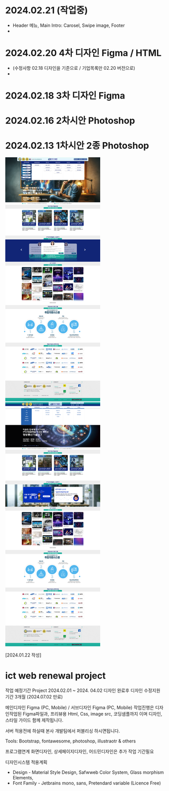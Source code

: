 # 2024.02.21 (작업중) 
- Header 메뉴, Main Intro: Carosel, Swipe image, Footer
- 
# 2024.02.20 4차 디자인 Figma / HTML
- (수정사항 02.18 디자인을 기준으로 / 기업목록만 02.20 버전으로)
- 
# 2024.02.18 3차 디자인 Figma

# 2024.02.16 2차시안 Photoshop

# 2024.02.13 1차시안 2종 Photoshop 
<img src="https://github.com/pixelani/ict/blob/main/www_20240213/design_a_full.png" width="300px"> <img src="https://github.com/pixelani/ict/blob/main/www_20240213/design_b_full.png" width="300px"> 





[2024.01.22 작성]

# ict web renewal project

작업 예정기간 Project 2024.02.01 ~ 2024. 04.02 
디자인 완료후 디자인 수정지원 기간 3개월 (2024.07.02 만료)

메인디자인 Figma (PC, Mobile) / 서브디자인 Figma (PC, Mobile)
작업진행은 디자인작업된 Figma파일과, 프리뷰용 Html, Css, image src, 코딩샘플까지 이며
디자인,스타일 가이드 함께 제작됩니다.

서버 적용전에 하실때 본사 개발팀에서 퍼블리싱 하시면됩니다.

Tools: Bootstrap, fontawesome, photoshop, illustraotr & others

프로그램연계 화면디자인, 상세페이지디자인, 어드민디자인은 추가 작업 기간필요

디자인시스템 적용계획

- Design - Material Style Design, Safwweb Color System, Glass morphism Elements,
- Font Family - Jetbrains mono, sans, Pretendard variable (Licence Free)

